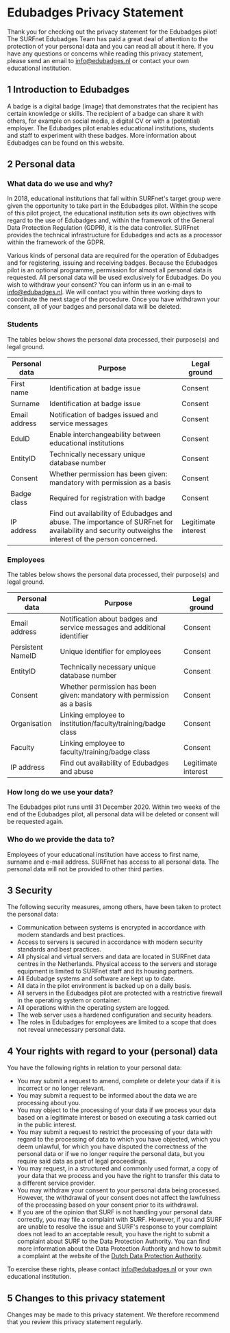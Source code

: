 # Edubadges Privacy Statement
Thank you for checking out the privacy statement for the Edubadges pilot! The SURFnet Edubadges Team has paid a great deal of attention to the protection of your personal data and you can read all about it here. If you have any questions or concerns while reading this privacy statement, please send an email to info@edubadges.nl or contact your own educational institution. 

## 1 Introduction to Edubadges 
A badge is a digital badge (image) that demonstrates that the recipient has certain knowledge or skills. The recipient of a badge can share it with others, for example on social media, a digital CV or with a (potential) employer. The Edubadges pilot enables educational institutions, students and staff to experiment with these badges. More information about Edubadges can be found on this website. 

## 2 Personal data 
### What data do we use and why? 
In 2018, educational institutions that fall within SURFnet's target group were given the opportunity to take part in the Edubadges pilot. Within the scope of this pilot project, the educational institution sets its own objectives with regard to the use of Edubadges and, within the framework of the General Data Protection Regulation (GDPR), it is the data controller. SURFnet provides the technical infrastructure for Edubadges and acts as a processor within the framework of the GDPR.

Various kinds of personal data are required for the operation of Edubadges and for registering, issuing and receiving badges. Because the Edubadges pilot is an optional programme, permission for almost all personal data is requested. All personal data will be used exclusively for Edubadges. Do you wish to withdraw your consent? You can inform us in an e-mail to info@edubadges.nl. We will contact you within three working days to coordinate the next stage of the procedure. Once you have withdrawn your consent, all of your badges and personal data will be deleted. 

### Students
The tables below shows the personal data processed, their purpose(s) and legal ground.

| Personal data | Purpose | Legal ground |
| --- | --- | --- |
| First name | Identification at badge issue | Consent |
| Surname | Identification at badge issue | Consent |
| Email address | Notification of badges issued and service messages | Consent |
| EduID | Enable interchangeability between educational institutions | Consent |
| EntityID | Technically necessary unique database number | Consent |
| Consent | Whether permission has been given: mandatory with permission as a basis | Consent |
| Badge class | Required for registration with badge | Consent |
| IP address | Find out availability of Edubadges and abuse. The importance of SURFnet for availability and security outweighs the interest  of the person concerned. | Legitimate interest |

### Employees
The tables below shows the personal data processed, their purpose(s) and legal ground.

| Personal data | Purpose | Legal ground |
| --- | --- | --- |
| Email address | Notification about badges and service messages and additional identifier | Consent |
| Persistent NameID | Unique identifier for employees | Consent |
| EntityID | Technically necessary unique database number | Consent |
| Consent | Whether permission has been given: mandatory with permission as a basis | Consent |
| Organisation | Linking employee to institution/faculty/training/badge class | Consent |
| Faculty | Linking employee to faculty/training/badge class | Consent |
| IP address | Find out availability of Edubadges and abuse | Legitimate interest |

### How long do we use your data? 
The Edubadges pilot runs until 31 December 2020. Within two weeks of the end of the Edubadges pilot, all personal data will be deleted or consent will be requested again. 

### Who do we provide the data to? 
Employees of your educational institution have access to first name, surname and e-mail address. SURFnet has access to all personal data. The personal data will not be provided to other third parties. 

## 3 Security 
The following security measures, among others, have been taken to protect the personal data:

* Communication between systems is encrypted in accordance with modern standards and best practices. 
* Access to servers is secured in accordance with modern security standards and best practices. 
* All physical and virtual servers and data are located in SURFnet data centres in the Netherlands. Physical access to the servers and storage equipment is limited to SURFnet staff and its housing partners. 
* All Edubadge systems and software are kept up to date. 
* All data in the pilot environment is backed up on a daily basis. 
* All servers in the Edubadges pilot are protected with a restrictive firewall in the operating system or container. 
* All operations within the operating system are logged. 
* The web server uses a hardened configuration and security headers. 
* The roles in Edubadges for employees are limited to a scope that does not reveal unnecessary personal data. 

## 4 Your rights with regard to your (personal) data 
You have the following rights in relation to your personal data: 

* You may submit a request to amend, complete or delete your data if it is incorrect or no longer relevant. 
* You may submit a request to be informed about the data we are processing about you. 
* You may object to the processing of your data if we process your data based on a legitimate interest or based on executing a task carried out in the public interest. 
* You may submit a request to restrict the processing of your data with regard to the processing of data to which you have objected, which you deem unlawful, for which you have disputed the correctness of the personal data or if we no longer require the personal data, but you require said data as part of legal proceedings. 
* You may request, in a structured and commonly used format, a copy of your data that we process and you have the right to transfer this data to a different service provider. 
* You may withdraw your consent to your personal data being processed. However, the withdrawal of your consent does not affect the lawfulness of the processing based on your consent prior to its withdrawal. 
* If you are of the opinion that SURF is not handling your personal data correctly, you may file a complaint with SURF. However, if you and SURF are unable to resolve the issue and SURF's response to your complaint does not lead to an acceptable result, you have the right to submit a complaint about SURF to the Data Protection Authority. You can find more information about the Data Protection Authority and how to submit a complaint at the website of the [Dutch Data Protection Authority](https://autoriteitpersoonsgegevens.nl).

To exercise these rights, please contact info@edubadges.nl or your own educational institution. 

## 5 Changes to this privacy statement 
Changes may be made to this privacy statement. We therefore recommend that you review this privacy statement regularly.

